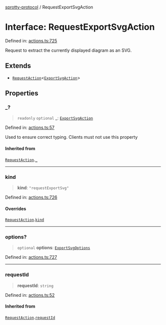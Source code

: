 
[sprotty-protocol](../globals) / RequestExportSvgAction

# Interface: RequestExportSvgAction

Defined in: [actions.ts:725](https://github.com/eclipse-sprotty/sprotty/blob/f9b2433481cc27a1ac0c92d525a92039ae7f6c76/packages/sprotty-protocol/src/actions.ts#L725)

Request to extract the currently displayed diagram as an SVG.

## Extends

- [`RequestAction`](../Interface.RequestAction)\<[`ExportSvgAction`](../Interface.ExportSvgAction)\>

## Properties

### \_?

> `readonly` `optional` **\_**: [`ExportSvgAction`](../Interface.ExportSvgAction)

Defined in: [actions.ts:57](https://github.com/eclipse-sprotty/sprotty/blob/f9b2433481cc27a1ac0c92d525a92039ae7f6c76/packages/sprotty-protocol/src/actions.ts#L57)

Used to ensure correct typing. Clients must not use this property

#### Inherited from

[`RequestAction`](../Interface.RequestAction).[`_`](../Interface.RequestAction.md#_)

***

### kind

> **kind**: `"requestExportSvg"`

Defined in: [actions.ts:726](https://github.com/eclipse-sprotty/sprotty/blob/f9b2433481cc27a1ac0c92d525a92039ae7f6c76/packages/sprotty-protocol/src/actions.ts#L726)

#### Overrides

[`RequestAction`](../Interface.RequestAction).[`kind`](../Interface.RequestAction.md#kind)

***

### options?

> `optional` **options**: [`ExportSvgOptions`](../Interface.ExportSvgOptions)

Defined in: [actions.ts:727](https://github.com/eclipse-sprotty/sprotty/blob/f9b2433481cc27a1ac0c92d525a92039ae7f6c76/packages/sprotty-protocol/src/actions.ts#L727)

***

### requestId

> **requestId**: `string`

Defined in: [actions.ts:52](https://github.com/eclipse-sprotty/sprotty/blob/f9b2433481cc27a1ac0c92d525a92039ae7f6c76/packages/sprotty-protocol/src/actions.ts#L52)

#### Inherited from

[`RequestAction`](../Interface.RequestAction).[`requestId`](../Interface.RequestAction.md#requestid)
